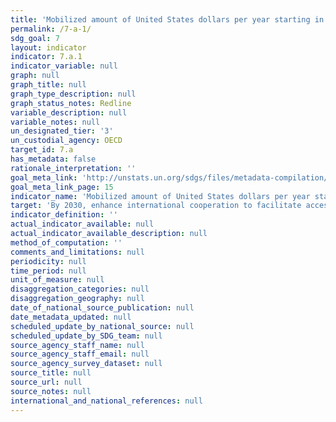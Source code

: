 ```yaml
---
title: 'Mobilized amount of United States dollars per year starting in 2020 accountable towards the $100 billion commitment'
permalink: /7-a-1/
sdg_goal: 7
layout: indicator
indicator: 7.a.1
indicator_variable: null
graph: null
graph_title: null
graph_type_description: null
graph_status_notes: Redline
variable_description: null
variable_notes: null
un_designated_tier: '3'
un_custodial_agency: OECD
target_id: 7.a
has_metadata: false
rationale_interpretation: ''
goal_meta_link: 'http://unstats.un.org/sdgs/files/metadata-compilation/Metadata-Goal-7.pdf'
goal_meta_link_page: 15
indicator_name: 'Mobilized amount of United States dollars per year starting in 2020 accountable towards the $100 billion commitment'
target: 'By 2030, enhance international cooperation to facilitate access to clean energy research and technology, including renewable energy, energy efficiency and advanced and cleaner fossil-fuel technology, and promote investment in energy infrastructure and clean energy technology.'
indicator_definition: ''
actual_indicator_available: null
actual_indicator_available_description: null
method_of_computation: ''
comments_and_limitations: null
periodicity: null
time_period: null
unit_of_measure: null
disaggregation_categories: null
disaggregation_geography: null
date_of_national_source_publication: null
date_metadata_updated: null
scheduled_update_by_national_source: null
scheduled_update_by_SDG_team: null
source_agency_staff_name: null
source_agency_staff_email: null
source_agency_survey_dataset: null
source_title: null
source_url: null
source_notes: null
international_and_national_references: null
---
```


